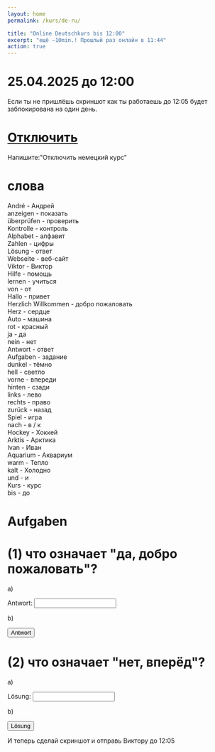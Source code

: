 ```yaml
---
layout: home
permalink: /kurs/de-ru/

title: "Online Deutschkurs bis 12:00"
excerpt: "ещё ~10min.! Прошлый раз онлайн в 11:44"
action: true
---
```


<script>
	function button1() {
    		alert("Antwort: Ja, Herzlich Willkommen")
    }
    
    function button2() {
    			alert("Lösung: Nein, nach vorne")
    }
</script>

# 25.04.2025 до 12:00

Если ты не пришлёшь скриншот как ты работаешь до 12:05 будет заблокирована на один день.

# [Отключить](https://wa.me/message/CXQKM5CWMXR6O1)
Напишите:"Отключить немецкий курс"

<!--
# Zahlen

1 = eins\
2 = zwei\
3 = drei\
4 = vier\
5 = fünf\
6 = sechs\
7 = sieben\
8 = acht\
9 = neun\
10 = zehn\
11 = elf\
12 = zwölf\
13 = dreizehn\
...

20 = zwanzig\
21 = **ein**und**zwanzig**\
22 = **zwei**und**zwanzig**\
...

30 = dreißig\
...

100 = hundert\
200 = **zwei**hundert\
...

1000 = tausend\
2000 = **zwei**tausend

# Alphabet 

A B C D E F G H I J K L M N O P Q R S T U V W X Y Z 
-->
# слова

André - Андрей\
anzeigen - показать\
überprüfen - проверить\
Kontrolle - контроль\
Alphabet - алфавит\
Zahlen - цифры\
Lösung - ответ\
Webseite - веб-сайт\
Viktor - Виктор\
Hilfe - помощь\
lernen - учиться\
von - от\
Hallo - привет\
Herzlich Willkommen - добро пожаловать\
Herz - сердце\
Auto - машина\
rot - красный\
ja - да\
nein - нет\
Antwort - ответ\
Aufgaben - задание\
dunkel - тёмно\
hell - светло\
vorne - впереди\
hinten - сзади\
links - лево\
rechts - право\
zurück - назад\
Spiel - игра\
nach - в / к\
Hockey - Хоккей\
Arktis - Арктика\
Ivan - Иван\
Aquarium - Аквариум\
warm - Тепло\
kalt - Холодно\
und - и\
Kurs - курс\
bis - до

<!--
# комбинация Rot + Auto

rot = rotes\
Auto = Auto

rotes Auto - красная машина 

# ü, ö, ä und ß
ü = ю\
ö = ё\
ä = э\
ß = с

# Artikel

der, die, das

- der Auto: nein
- die Auto: nein
- das Auto: ja

# один и больше (Einzahl & Mehrzahl)

Один: das Auto
Больше: die Autos

Auto*s
-->

# Aufgaben

# (1) что означает "да, добро пожаловать"?

a) 

Antwort: <input type="text" id="Feld" value="" />

b) 

<input type="button" value="Antwort" onclick="button1();"/> 

# (2) что означает "нет, вперёд"?

a) 

Lösung: <input type="text" id="Feld" value=""/>

b)

<input type="button" value="Lösung" onclick="button2();"/> 

И теперь сделай скриншот и отправь Виктору до 12:05
